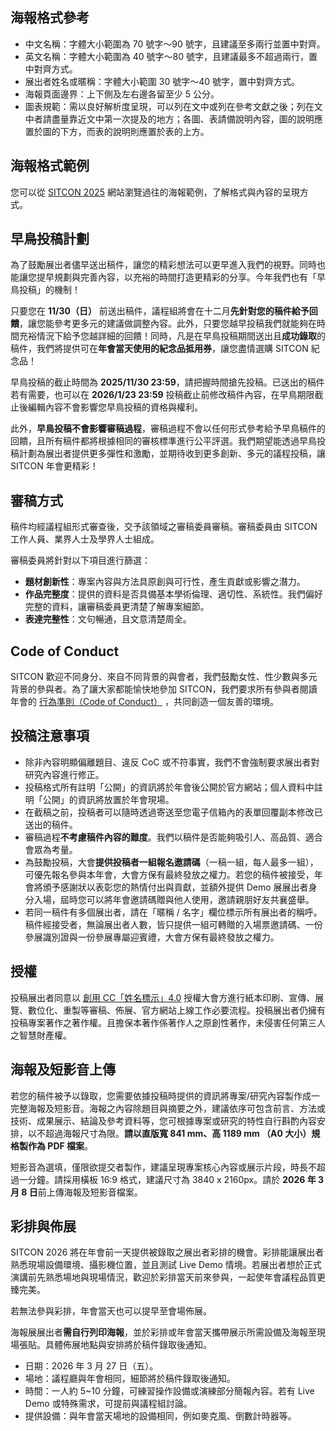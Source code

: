 ## 海報格式參考

- 中文名稱：字體大小範圍為 70 號字〜90 號字，且建議至多兩行並置中對齊。
- 英文名稱：字體大小範圍為 40 號字〜80 號字，且建議最多不超過兩行，置中對齊方式。
- 展出者姓名或暱稱：字體大小範圍 30 號字〜40 號字，置中對齊方式。
- 海報頁面邊界：上下側及左右邊各留至少 5 公分。
- 圖表規範：需以良好解析度呈現，可以列在文中或列在參考文獻之後；列在文中者請盡量靠近文中第一次提及的地方；各圖、表請備說明內容，圖的說明應置於圖的下方，而表的說明則應置於表的上方。

## 海報格式範例

您可以從 [SITCON 2025](https://sitcon.org/2025/poster/) 網站瀏覽過往的海報範例，了解格式與內容的呈現方式。

## 早鳥投稿計劃

為了鼓勵展出者儘早送出稿件，讓您的精彩想法可以更早進入我們的視野。同時也能讓您提早規劃與完善內容，以充裕的時間打造更精彩的分享。今年我們也有「早鳥投稿」的機制！

只要您在 **11/30（日）** 前送出稿件，議程組將會在十二月**先針對您的稿件給予回饋**，讓您能參考更多元的建議做調整內容。此外，只要您越早投稿我們就能夠在時間充裕情況下給予您越詳細的回饋！同時，凡是在早鳥投稿期間送出且**成功錄取**的稿件，我們將提供可在**年會當天使用的紀念品抵用券**，讓您盡情選購 SITCON 紀念品！

早鳥投稿的截止時間為 **2025/11/30 23:59**，請把握時間搶先投稿。已送出的稿件若有需要，也可以在 **2026/1/23 23:59** 投稿截止前修改稿件內容，在早鳥期限截止後編輯內容不會影響您早鳥投稿的資格與權利。

此外，**早鳥投稿不會影響審稿過程**，審稿過程不會以任何形式參考給予早鳥稿件的回饋，且所有稿件都將根據相同的審核標準進行公平評選。我們期望能透過早鳥投稿計劃為展出者提供更多彈性和激勵，並期待收到更多創新、多元的議程投稿，讓 SITCON 年會更精彩！

## 審稿方式

稿件均經議程組形式審查後，交予該領域之審稿委員審稿。審稿委員由 SITCON 工作人員、業界人士及學界人士組成。

審稿委員將針對以下項目進行篩選：

- **題材創新性**：專案內容與方法具原創與可行性，產生貢獻或影響之潛力。
- **作品完整度**：提供的資料是否具備基本學術倫理、適切性、系統性。我們偏好完整的資料，讓審稿委員更清楚了解專案細節。
- **表達完整性**：文句暢通，且文意清楚周全。

## Code of Conduct

SITCON 歡迎不同身分、來自不同背景的與會者，我們鼓勵女性、性少數與多元背景的參與者。為了讓大家都能愉快地參加 SITCON，我們要求所有參與者閱讀年會的 [行為準則（Code of Conduct）](https://sitcon.org/code-of-conduct/) ，共同創造一個友善的環境。

## 投稿注意事項

- 除非內容明顯偏離題目、違反 CoC 或不符事實，我們不會強制要求展出者對研究內容進行修正。
- 投稿格式所有註明「公開」的資訊將於年會後公開於官方網站；個人資料中註明「公開」的資訊將放置於年會現場。
- 在截稿之前，投稿者可以隨時透過寄送至您電子信箱內的表單回覆副本修改已送出的稿件。
- 審稿過程**不考慮稿件內容的難度**。我們以稿件是否能夠吸引人、高品質、適合會眾為考量。
- 為鼓勵投稿，大會**提供投稿者一組報名邀請碼**（一稿一組，每人最多一組），可優先報名參與本年會，大會方保有最終發放之權力。若您的稿件被接受，年會將頒予感謝狀以表彰您的熱情付出與貢獻，並額外提供 Demo 展展出者身分入場，屆時您可以將年會邀請碼贈與他人使用，邀請親朋好友共襄盛舉。
- 若同一稿件有多個展出者，請在「暱稱 / 名字」欄位標示所有展出者的稱呼。稿件經接受者，無論展出者人數，皆只提供一組可轉贈的入場票邀請碼、一份參展識別證與一份參展專屬迎賓禮，大會方保有最終發放之權力。

## 授權

投稿展出者同意以 [創用 CC「姓名標示」4.0](https://creativecommons.org/licenses/by/4.0/) 授權大會方進行紙本印刷、宣傳、展覽、數位化、重製等審稿、佈展、官方網站上線工作必要流程。投稿展出者仍擁有投稿專案著作之著作權。且擔保本著作係著作人之原創性著作，未侵害任何第三人之智慧財產權。

## 海報及短影音上傳

若您的稿件被予以錄取，您需要依據投稿時提供的資訊將專案/研究內容製作成一完整海報及短影音。海報之內容除題目與摘要之外，建議依序可包含前言、方法或技術、成果展示、結論及參考資料等，您可根據專案或研究的特性自行斟酌內容安排，以不超過海報尺寸為限。**請以直版寬 841 mm、高 1189 mm （A0 大小）規格製作為 PDF 檔案**。

短影音為選填，僅限欲提交者製作，建議呈現專案核心內容或展示片段，時長不超過一分鐘。請採用橫板 16:9 格式，建議尺寸為 3840 x 2160px。請於 **2026 年 3 月 8 日**前上傳海報及短影音檔案。

## 彩排與佈展

SITCON 2026 將在年會前一天提供被錄取之展出者彩排的機會。彩排能讓展出者熟悉現場設備環境、攝影機位置，並且測試 Live Demo 情境。若展出者想於正式演講前先熟悉場地與現場情況，歡迎於彩排當天前來參與，一起使年會議程品質更臻完美。

若無法參與彩排，年會當天也可以提早至會場佈展。

海報展展出者**需自行列印海報**，並於彩排或年會當天攜帶展示所需設備及海報至現場張貼。具體佈展地點與安排將於稿件錄取後通知。

- 日期：2026 年 3 月 27 日（五）。
- 場地：議程廳與年會相同，細節將於稿件錄取後通知。
- 時間：一人約 5~10 分鐘，可練習操作設備或演練部分簡報內容。若有 Live Demo 或特殊需求，可提前與議程組討論。
- 提供設備：與年會當天場地的設備相同，例如麥克風、倒數計時器等。